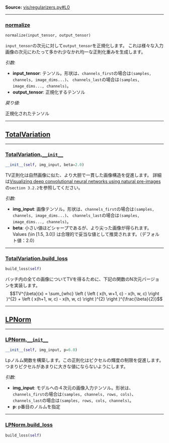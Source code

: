 
**Source:** [vis/regularizers.py#L0](https://github.com/raghakot/keras-vis/tree/master/vis/regularizers.py#L0)

-------------------

### [normalize](https://github.com/raghakot/keras-vis/tree/master/vis/regularizers.py#L11)

```python
normalize(input_tensor, output_tensor)
```

`input_tensor`の次元に対して`output_tensor`を正規化します。
これは様々な入力画像の次元にわたって多かれ少なかれ均一な正則化重みを生成します。

*引数:*

 - **input_tensor**:  テンソル。形状は、`channels_first`の場合は`(samples, channels, image_dims...)`、
  `channels_last`の場合は`(samples, image_dims..., channels)`。
 - **output_tensor**:  正規化するテンソル

*戻り値:*

正規化されたテンソル

-------------------

## [TotalVariation](https://github.com/raghakot/keras-vis/tree/master/vis/regularizers.py#L27)

-------------------

### [TotalVariation.`__init__`](https://github.com/raghakot/keras-vis/tree/master/vis/regularizers.py#L29)

```python
__init__(self, img_input, beta=2.0)
```

TV正則化は自然画像に似た、より大胆で一貫した画像構造を促進します。
詳細は[Visualizing deep convolutional neural networks using natural pre-images](https://arxiv.org/pdf/1512.02017v3.pdf)の`section 3.2.2`を参照してください。

*引数:*

 - **img_input**:  画像テンソル。形状は、`channels_first`の場合は`(samples, channels, image_dims...)`、
  `channels_last`の場合は`(samples, image_dims..., channels)`。
 - **beta**:  小さい値ほどシャープであるが、より尖った画像が得られます。
   Values \(\in [1.5, 3.0]\) は合理的で妥当な値として推奨されます。（デフォルト値：2.0）

-------------------

### [TotalVariation.build_loss](https://github.com/raghakot/keras-vis/tree/master/vis/regularizers.py#L46)

```python
build_loss(self)
```

バッチ内の全ての画像についてTVを得るために、下記の関数のN次元バージョンを実装します。
$$TV^{\beta}(x) = \sum_{whc} \left ( \left ( x(h, w+1, c) - x(h, w, c) \right )^{2} +
\left ( x(h+1, w, c) - x(h, w, c) \right )^{2} \right )^{\frac{\beta}{2}}$$

-------------------

## [LPNorm](https://github.com/raghakot/keras-vis/tree/master/vis/regularizers.py#L75)

-------------------

### [LPNorm.`__init__`](https://github.com/raghakot/keras-vis/tree/master/vis/regularizers.py#L77)

```python
__init__(self, img_input, p=6.0)
```

Lpノルム関数を構築します。この正則化はピクセルの輝度の制限を促進します。
つまりピクセルがあまりに大きな値にならないようにします。

*引数:*

 - **img_input**:  モデルへの４次元の画像入力テンソル。形状は、`channels_first`の場合は`(samples, channels, rows, cols)`、
  `channels_last`の場合は`(samples, rows, cols, channels)`。
 - **p**:  p番目のノルムを指定
 
-------------------

### [LPNorm.build_loss](https://github.com/raghakot/keras-vis/tree/master/vis/regularizers.py#L94)

```python
build_loss(self)
```
